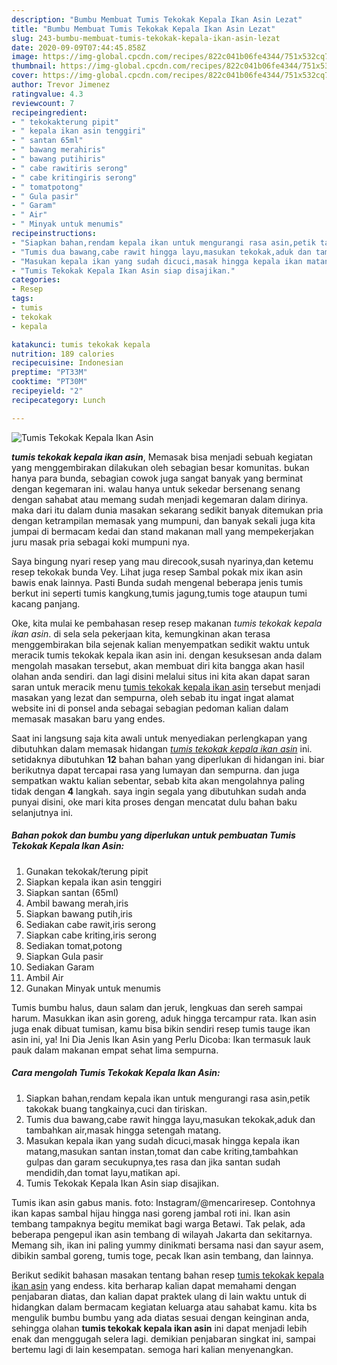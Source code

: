 ```yaml
---
description: "Bumbu Membuat Tumis Tekokak Kepala Ikan Asin Lezat"
title: "Bumbu Membuat Tumis Tekokak Kepala Ikan Asin Lezat"
slug: 243-bumbu-membuat-tumis-tekokak-kepala-ikan-asin-lezat
date: 2020-09-09T07:44:45.858Z
image: https://img-global.cpcdn.com/recipes/822c041b06fe4344/751x532cq70/tumis-tekokak-kepala-ikan-asin-foto-resep-utama.jpg
thumbnail: https://img-global.cpcdn.com/recipes/822c041b06fe4344/751x532cq70/tumis-tekokak-kepala-ikan-asin-foto-resep-utama.jpg
cover: https://img-global.cpcdn.com/recipes/822c041b06fe4344/751x532cq70/tumis-tekokak-kepala-ikan-asin-foto-resep-utama.jpg
author: Trevor Jimenez
ratingvalue: 4.3
reviewcount: 7
recipeingredient:
- " tekokakterung pipit"
- " kepala ikan asin tenggiri"
- " santan 65ml"
- " bawang merahiris"
- " bawang putihiris"
- " cabe rawitiris serong"
- " cabe kritingiris serong"
- " tomatpotong"
- " Gula pasir"
- " Garam"
- " Air"
- " Minyak untuk menumis"
recipeinstructions:
- "Siapkan bahan,rendam kepala ikan untuk mengurangi rasa asin,petik takokak buang tangkainya,cuci dan tiriskan."
- "Tumis dua bawang,cabe rawit hingga layu,masukan tekokak,aduk dan tambahkan air,masak hingga setengah matang."
- "Masukan kepala ikan yang sudah dicuci,masak hingga kepala ikan matang,masukan santan instan,tomat dan cabe kriting,tambahkan gulpas dan garam secukupnya,tes rasa dan jika santan sudah mendidih,dan tomat layu,matikan api."
- "Tumis Tekokak Kepala Ikan Asin siap disajikan."
categories:
- Resep
tags:
- tumis
- tekokak
- kepala

katakunci: tumis tekokak kepala 
nutrition: 189 calories
recipecuisine: Indonesian
preptime: "PT33M"
cooktime: "PT30M"
recipeyield: "2"
recipecategory: Lunch

---
```



![Tumis Tekokak Kepala Ikan Asin](https://img-global.cpcdn.com/recipes/822c041b06fe4344/751x532cq70/tumis-tekokak-kepala-ikan-asin-foto-resep-utama.jpg)

<b><i>tumis tekokak kepala ikan asin</i></b>, Memasak bisa menjadi sebuah kegiatan yang menggembirakan dilakukan oleh sebagian besar komunitas. bukan hanya para bunda, sebagian cowok juga sangat banyak yang berminat dengan kegemaran ini. walau hanya untuk sekedar bersenang senang dengan sahabat atau memang sudah menjadi kegemaran dalam dirinya. maka dari itu dalam dunia masakan sekarang sedikit banyak ditemukan pria dengan ketrampilan memasak yang mumpuni, dan banyak sekali juga kita jumpai di bermacam kedai dan stand makanan mall yang mempekerjakan juru masak pria sebagai koki mumpuni nya.

Saya bingung nyari resep yang mau direcook,susah nyarinya,dan ketemu resep tekokak bunda Vey. Lihat juga resep Sambal pokak mix ikan asin bawis enak lainnya. Pasti Bunda sudah mengenal beberapa jenis tumis berkut ini seperti tumis kangkung,tumis jagung,tumis toge ataupun tumi kacang panjang.

Oke, kita mulai ke pembahasan resep resep makanan <i>tumis tekokak kepala ikan asin</i>. di sela sela pekerjaan kita, kemungkinan akan terasa menggembirakan bila sejenak kalian menyempatkan sedikit waktu untuk meracik tumis tekokak kepala ikan asin ini. dengan kesuksesan anda dalam mengolah masakan tersebut, akan membuat diri kita bangga akan hasil olahan anda sendiri. dan lagi disini melalui situs ini kita akan dapat saran saran untuk meracik menu <u>tumis tekokak kepala ikan asin</u> tersebut menjadi masakan yang lezat dan sempurna, oleh sebab itu ingat ingat alamat website ini di ponsel anda sebagai sebagian pedoman kalian dalam memasak masakan baru yang endes.


Saat ini langsung saja kita awali untuk menyediakan perlengkapan yang dibutuhkan dalam memasak hidangan <u><i>tumis tekokak kepala ikan asin</i></u> ini. setidaknya dibutuhkan <b>12</b> bahan bahan yang diperlukan di hidangan ini. biar berikutnya dapat tercapai rasa yang lumayan dan sempurna. dan juga sempatkan waktu kalian sebentar, sebab kita akan mengolahnya paling tidak dengan <b>4</b> langkah. saya ingin segala yang dibutuhkan sudah anda punyai disini, oke mari kita proses dengan mencatat dulu bahan baku selanjutnya ini.

<!--inarticleads1-->

##### Bahan pokok dan bumbu yang diperlukan untuk pembuatan Tumis Tekokak Kepala Ikan Asin:

1. Gunakan  tekokak/terung pipit
1. Siapkan  kepala ikan asin tenggiri
1. Siapkan  santan (65ml)
1. Ambil  bawang merah,iris
1. Siapkan  bawang putih,iris
1. Sediakan  cabe rawit,iris serong
1. Siapkan  cabe kriting,iris serong
1. Sediakan  tomat,potong
1. Siapkan  Gula pasir
1. Sediakan  Garam
1. Ambil  Air
1. Gunakan  Minyak untuk menumis


Tumis bumbu halus, daun salam dan jeruk, lengkuas dan sereh sampai harum. Masukkan ikan asin goreng, aduk hingga tercampur rata. Ikan asin juga enak dibuat tumisan, kamu bisa bikin sendiri resep tumis tauge ikan asin ini, ya! Ini Dia Jenis Ikan Asin yang Perlu Dicoba: Ikan termasuk lauk pauk dalam makanan empat sehat lima sempurna. 

<!--inarticleads2-->

##### Cara mengolah Tumis Tekokak Kepala Ikan Asin:

1. Siapkan bahan,rendam kepala ikan untuk mengurangi rasa asin,petik takokak buang tangkainya,cuci dan tiriskan.
1. Tumis dua bawang,cabe rawit hingga layu,masukan tekokak,aduk dan tambahkan air,masak hingga setengah matang.
1. Masukan kepala ikan yang sudah dicuci,masak hingga kepala ikan matang,masukan santan instan,tomat dan cabe kriting,tambahkan gulpas dan garam secukupnya,tes rasa dan jika santan sudah mendidih,dan tomat layu,matikan api.
1. Tumis Tekokak Kepala Ikan Asin siap disajikan.


Tumis ikan asin gabus manis. foto: Instagram/@mencariresep. Contohnya ikan kapas sambal hijau hingga nasi goreng jambal roti ini. Ikan asin tembang tampaknya begitu memikat bagi warga Betawi. Tak pelak, ada beberapa pengepul ikan asin tembang di wilayah Jakarta dan sekitarnya. Memang sih, ikan ini paling yummy dinikmati bersama nasi dan sayur asem, dibikin sambal goreng, tumis toge, pecak Ikan asin tembang, dan lainnya. 

Berikut sedikit bahasan masakan tentang bahan resep <u>tumis tekokak kepala ikan asin</u> yang endess. kita berharap kalian dapat memahami dengan penjabaran diatas, dan kalian dapat praktek ulang di lain waktu untuk di hidangkan dalam bermacam kegiatan keluarga atau sahabat kamu. kita bs mengulik bumbu bumbu yang ada diatas sesuai dengan keinginan anda, sehingga olahan <b>tumis tekokak kepala ikan asin</b> ini dapat menjadi lebih enak dan menggugah selera lagi. demikian penjabaran singkat ini, sampai bertemu lagi di lain kesempatan. semoga hari kalian menyenangkan.
